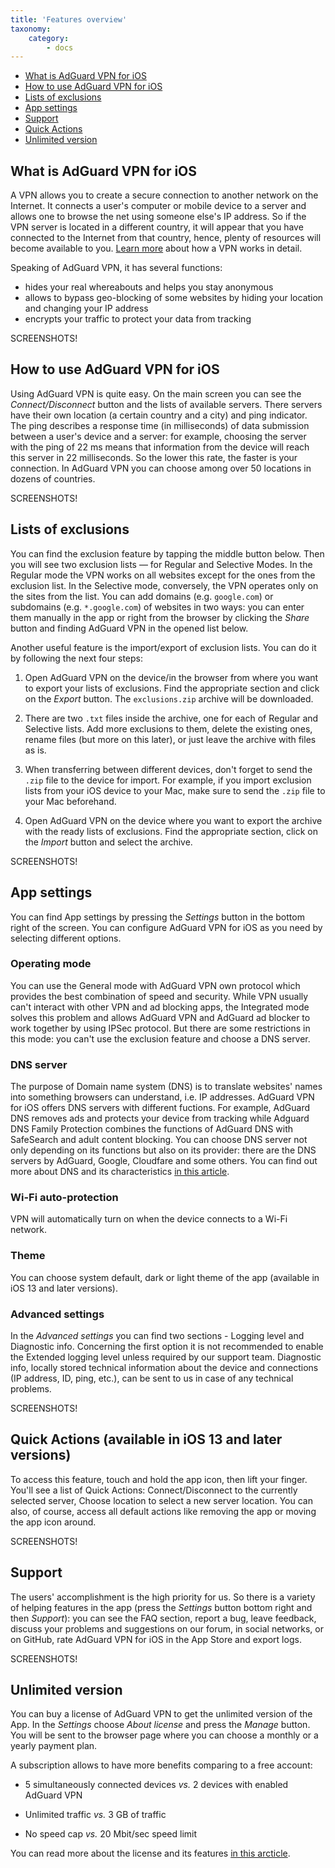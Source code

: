 ```yaml
---
title: 'Features overview'
taxonomy:
    category:
        - docs
---
```


*   [What is AdGuard VPN for iOS](#adguard-vpn)
*   [How to use AdGuard VPN for iOS](#use)
*   [Lists of exclusions](#exclusion)
*   [App settings](#settings)
*   [Support](#support)
*   [Quick Actions](#quick-actions)
*   [Unlimited version](#unlimited-version)

<a name="adguard-vpn"></a>

## What is AdGuard VPN for iOS

A VPN allows you to create a secure connection to another network on the Internet. It connects a user's computer or mobile device to a server and allows one to browse the net using someone else's IP address. So if the VPN server is located in a different country, it will appear that you have connected to the Internet from that country, hence, plenty of resources will become available to you. [Learn more](link) about how a VPN works in detail.

Speaking of AdGuard VPN, it has several functions:
* hides your real whereabouts and helps you stay anonymous
* allows to bypass geo-blocking of some websites by hiding your location and changing your IP address
* encrypts your traffic to protect your data from tracking

SCREENSHOTS!

<a name="use"></a>

## How to use AdGuard VPN for iOS

Using AdGuard VPN is quite easy. On the main screen you can see the *Connect/Disconnect* button and the lists of available servers. There servers have their own location (a certain country and a city) and ping indicator. The ping describes a response time (in milliseconds) of data submission between a user's device and a server: for example, choosing the server with the ping of 22 ms means that information from the device will reach this server in 22 milliseconds. So the lower this rate, the faster is your connection. In AdGuard VPN you can choose among over 50 locations in dozens of countries.

SCREENSHOTS!

<a name="exclusion"></a>

## Lists of exclusions

You can find the exclusion feature by tapping the middle button below. Then you will see two exclusion lists — for Regular and Selective Modes. In the Regular mode the VPN works on all websites except for the ones from the exclusion list. In the Selective mode, conversely, the VPN operates only on the sites from the list. You can add domains (e.g. `google.com`) or subdomains (e.g. `*.google.com`) of websites in two ways: you can enter them manually in the app or right from the browser by clicking the *Share* button and finding AdGuard VPN in the opened list below.

Another useful feature is the import/export of exclusion lists. You can do it by following the next four steps:

1. Open AdGuard VPN on the device/in the browser from where you want to export your lists of exclusions. Find the appropriate section and click on the *Export* button. The `exclusions.zip` archive will be downloaded.

2. There are two `.txt` files inside the archive, one for each of Regular and Selective lists. Add more exclusions to them, delete the existing ones, rename files (but more on this later), or just leave the archive with files as is.

3. When transferring between different devices, don't forget to send the `.zip` file to the device for import. For example, if you import exclusion lists from your iOS device to your Mac, make sure to send the `.zip` file to your Mac beforehand.

4. Open AdGuard VPN on the device where you want to export the archive with the ready lists of exclusions. Find the appropriate section, click on the *Import* button and select the archive.

SCREENSHOTS!

<a name="settings"></a>

## App settings

You can find App settings by pressing the *Settings* button in the bottom right of the screen. You can configure AdGuard VPN for iOS as you need by selecting different options.

### Operating mode

You can use the General mode with AdGuard VPN own protocol which provides the best combination of speed and security. While VPN usually can't interact with other VPN and ad blocking apps, the Integrated mode solves this problem and allows AdGuard VPN and AdGuard ad blocker to work together by using IPSec protocol. But there are some restrictions in this mode: you can't use the exclusion feature and choose a DNS server.

### DNS server

The purpose of Domain name system (DNS) is to translate websites' names into something browsers can understand, i.e. IP addresses. AdGuard VPN for iOS offers DNS servers with different fuctions. For example, AdGuard DNS removes ads and protects your device from tracking while Adguard DNS Family Protection combines the functions of AdGuard DNS with SafeSearch and adult content blocking. You can choose DNS server not only depending on its functions but also on its provider: there are the DNS servers by AdGuard, Google, Cloudfare and some others. You can find out more about DNS and its characteristics [in this article](https://kb.adguard.com/en/general/dns-filtering#what-is-dns).

### Wi-Fi auto-protection

VPN will automatically turn on when the device connects to a Wi-Fi network.

### Theme

You can choose system default, dark or light theme of the app (available in iOS 13 and later versions).

### Advanced settings

In the *Advanced settings* you can find two sections - Logging level and Diagnostic info. Concerning the first option it is not recommended to enable the Extended logging level unless required by our support team. Diagnostic info, locally stored technical information about the device and connections (IP address, ID, ping, etc.), can be sent to us in case of any technical problems.

SCREENSHOTS!

<a name="quick-actions"></a>

## Quick Actions (available in iOS 13 and later versions)

To access this feature, touch and hold the app icon, then lift your finger. You'll see a list of Quick Actions: Connect/Disconnect to the currently selected server, Choose location to select a new server location. You can also, of course, access all default actions like removing the app or moving the app icon around.

SCREENSHOTS!

<a name="support"></a>

## Support

The users' accomplishment is the high priority for us. So there is a variety of helping features in the app (press the *Settings* button bottom right and then *Support*): you can see the FAQ section, report a bug, leave feedback, discuss your problems and suggestions on our forum, in social networks, or on GitHub, rate AdGuard VPN for iOS in the App Store and export logs.

SCREENSHOTS!

<a name="unlimited-version"></a>

## Unlimited version

You can buy a license of AdGuard VPN to get the unlimited version of the App. In the *Settings* choose *About license* and press the *Manage* button. You will be sent to the browser page where you can choose a monthly or a yearly payment plan. 

A subscription allows to have more benefits comparing to a free account:

* 5 simultaneously connected devices *vs.* 2 devices with enabled AdGuard VPN

* Unlimited traffic *vs.* 3 GB of traffic

* No speed cap *vs.* 20 Mbit/sec speed limit

You can read more about the license and its features [in this arcticle](link).